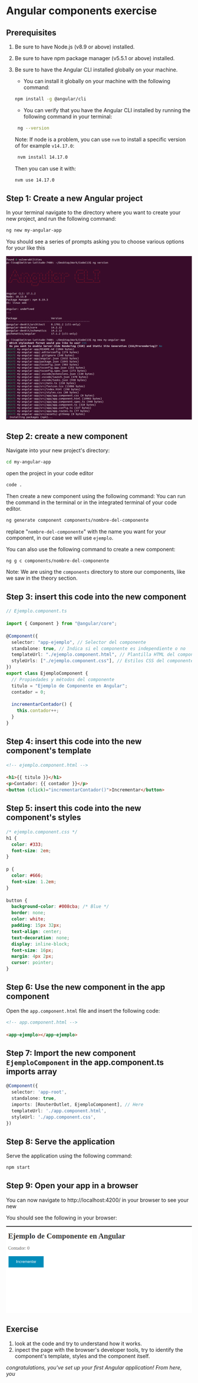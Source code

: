 # Angular components exercise

## Prerequisites

1. Be sure to have Node.js (v8.9 or above) installed.
2. Be sure to have npm package manager (v5.5.1 or above) installed.
3. Be sure to have the Angular CLI installed globally on your machine.

   - You can install it globally on your machine with the following command:

   ```bash
   npm install -g @angular/cli
   ```

   - You can verify that you have the Angular CLI installed by running the
     following command in your terminal:

   ```bash
    ng --version
   ```

   Note: If node is a problem, you can use `nvm` to install a specific version
   of for example `v14.17.0`:

   ```bash
    nvm install 14.17.0
   ```

   Then you can use it with:

   ```bash
   nvm use 14.17.0
   ```

## Step 1: Create a new Angular project

In your terminal navigate to the directory where you want to create your new
project, and run the following command:

```bash
ng new my-angular-app
```

You should see a series of prompts asking you to choose various options for your
like this

![alt text](image.png)

## Step 2: create a new component

Navigate into your new project's directory:

```bash
cd my-angular-app
```

open the project in your code editor

```bash
code .
```

Then create a new component using the following command: You can run the command
in the terminal or in the integrated terminal of your code editor.

```bash
ng generate component components/nombre-del-componente
```

replace "`nombre-del-componente`" with the name you want for your component, in
our case we will use `ejemplo`.

You can also use the following command to create a new component:

```bash
ng g c components/nombre-del-componente
```

Note: We are using the `components` directory to store our components, like we
saw in the theory section.

## Step 3: insert this code into the new component

```typescript
// Ejemplo.component.ts

import { Component } from "@angular/core";

@Component({
  selector: "app-ejemplo", // Selector del componente
  standalone: true, // Indica si el componente es independiente o no
  templateUrl: "./ejemplo.component.html", // Plantilla HTML del componente
  styleUrls: ["./ejemplo.component.css"], // Estilos CSS del componente
})
export class EjemploComponent {
  // Propiedades y métodos del componente
  titulo = "Ejemplo de Componente en Angular";
  contador = 0;

  incrementarContador() {
    this.contador++;
  }
}
```

## Step 4: insert this code into the new component's template

```html
<!-- ejemplo.component.html -->

<h1>{{ titulo }}</h1>
<p>Contador: {{ contador }}</p>
<button (click)="incrementarContador()">Incrementar</button>
```

## Step 5: insert this code into the new component's styles

```css
/* ejemplo.component.css */
h1 {
  color: #333;
  font-size: 2em;
}

p {
  color: #666;
  font-size: 1.2em;
}

button {
  background-color: #008cba; /* Blue */
  border: none;
  color: white;
  padding: 15px 32px;
  text-align: center;
  text-decoration: none;
  display: inline-block;
  font-size: 16px;
  margin: 4px 2px;
  cursor: pointer;
}
```

## Step 6: Use the new component in the app component

Open the `app.component.html` file and insert the following code:

```html
<!-- app.component.html -->

<app-ejemplo></app-ejemplo>
```

## Step 7: Import the new component `EjemploComponent` in the app.component.ts imports array

```typescript
@Component({
  selector: 'app-root',
  standalone: true,
  imports: [RouterOutlet, EjemploComponent], // Here
  templateUrl: './app.component.html',
  styleUrl: './app.component.css',
})
```

## Step 8: Serve the application

Serve the application using the following command:

```bash
npm start
```

## Step 9: Open your app in a browser

You can now navigate to http://localhost:4200/ in your browser to see your new

You should see the following in your browser:

![alt text](image-1.png)

## Exercise

1. look at the code and try to understand how it works.
2. inpect the page with the browser's developer tools, try to identify the
   component's template, styles and the component itself.

_congratulations, you've set up your first Angular application! From here, you_
